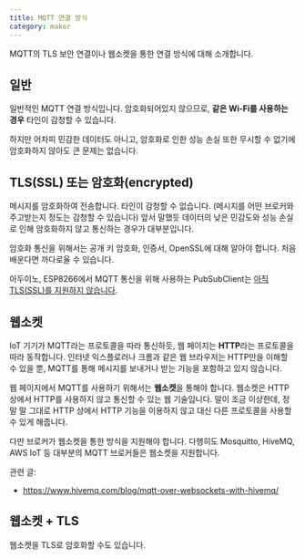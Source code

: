 ```yaml
---
title: MQTT 연결 방식
category: maker
---
```


MQTT의 TLS 보안 연결이나 웹소켓을 통한 연결 방식에 대해 소개합니다.

## 일반

일반적인 MQTT 연결 방식입니다. 암호화되어있지 않으므로, **같은 Wi-Fi를 사용하는 경우** 타인이 감청할 수 있습니다.

하지만 어차피 민감한 데이터도 아니고, 암호화로 인한 성능 손실 또한 무시할 수 없기에 암호화하지 않아도 큰 문제는 없습니다.

## TLS(SSL) 또는 암호화(encrypted)

메시지를 암호화하여 전송합니다. 타인이 감청할 수 없습니다. (메시지를 어떤 브로커와 주고받는지 정도는 감청할 수 있습니다) 앞서 말했듯 데이터의 낮은 민감도와 성능 손실로 인해 암호화하지 않고 통신하는 경우가 대부분입니다.

암호화 통신을 위해서는 공개 키 암호화, 인증서, OpenSSL에 대해 알아야 합니다. 처음 배운다면 까다로울 수 있습니다.

아두이노, ESP8266에서 MQTT 통신을 위해 사용하는 PubSubClient는 [아직 TLS(SSL)를 지원하지 않습니다](https://github.com/knolleary/pubsubclient/issues/462).

## 웹소켓

IoT 기기가 MQTT라는 프로토콜을 따라 통신하듯, 웹 페이지는 **HTTP**라는 프로토콜을 따라 동작합니다. 인터넷 익스플로러나 크롬과 같은 웹 브라우저는 HTTP만을 이해할 수 있을 뿐, MQTT를 통해 메시지를 보내거나 받는 기능을 포함하고 있지 않습니다.

웹 페이지에서 MQTT를 사용하기 위해서는 **웹소켓**을 통해야 합니다. 웹소켓은 HTTP 상에서 HTTP를 사용하지 않고 통신할 수 있는 웹 기술입니다. 말이 조금 이상한데, 정말 말 그대로 HTTP 상에서 HTTP 기능을 이용하지 않고 대신 다른 프로토콜을 사용할 수 있게 해줍니다.

다만 브로커가 웹소켓을 통한 방식을 지원해야 합니다. 다행히도 Mosquitto, HiveMQ, AWS IoT 등 대부분의 MQTT 브로커들은 웹소켓을 지원합니다.

관련 글:

- <https://www.hivemq.com/blog/mqtt-over-websockets-with-hivemq/>

## 웹소켓 + TLS

웹소켓을 TLS로 암호화할 수도 있습니다.
